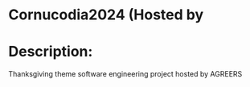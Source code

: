 # Cornucodia2024 (Hosted by 
# Description:
Thanksgiving theme software engineering project hosted by AGREERS
